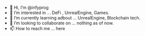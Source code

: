 - 👋 Hi, I’m @infyprog
- 👀 I’m interested in ... DeFi , UnrealEngine, Games.
- 🌱 I’m currently learning adbout ... UnrealEngine, Blockchain tech.
- 💞️ I’m looking to collaborate on ... nothing as of now.
- 📫 How to reach me ... here

<!---
infyprog/infyprog is a ✨ special ✨ repository because its `README.md` (this file) appears on your GitHub profile.
You can click the Preview link to take a look at your changes.
--->
